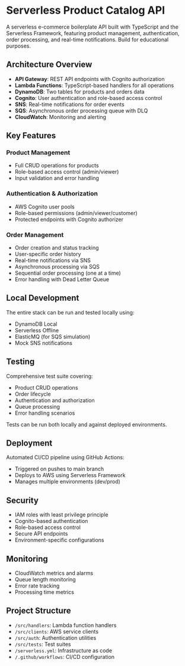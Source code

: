 # Serverless Product Catalog API

A serverless e-commerce boilerplate API built with TypeScript and the Serverless Framework, featuring product management, authentication, order processing, and real-time notifications. Build for educational purposes.

## Architecture Overview

- **API Gateway**: REST API endpoints with Cognito authorization
- **Lambda Functions**: TypeScript-based handlers for all operations
- **DynamoDB**: Two tables for products and orders data
- **Cognito**: User authentication and role-based access control
- **SNS**: Real-time notifications for order events
- **SQS**: Asynchronous order processing queue with DLQ
- **CloudWatch**: Monitoring and alerting

## Key Features

### Product Management

- Full CRUD operations for products
- Role-based access control (admin/viewer)
- Input validation and error handling

### Authentication & Authorization

- AWS Cognito user pools
- Role-based permissions (admin/viewer/customer)
- Protected endpoints with Cognito authorizer

### Order Management

- Order creation and status tracking
- User-specific order history
- Real-time notifications via SNS
- Asynchronous processing via SQS
- Sequential order processing (one at a time)
- Error handling with Dead Letter Queue

## Local Development

The entire stack can be run and tested locally using:

- DynamoDB Local
- Serverless Offline
- ElasticMQ (for SQS simulation)
- Mock SNS notifications

## Testing

Comprehensive test suite covering:

- Product CRUD operations
- Order lifecycle
- Authentication and authorization
- Queue processing
- Error handling scenarios

Tests can be run both locally and against deployed environments.

## Deployment

Automated CI/CD pipeline using GitHub Actions:

- Triggered on pushes to main branch
- Deploys to AWS using Serverless Framework
- Manages multiple environments (dev/prod)

## Security

- IAM roles with least privilege principle
- Cognito-based authentication
- Role-based access control
- Secure API endpoints
- Environment-specific configurations

## Monitoring

- CloudWatch metrics and alarms
- Queue length monitoring
- Error rate tracking
- Processing time metrics

## Project Structure

- `/src/handlers`: Lambda function handlers
- `/src/clients`: AWS service clients
- `/src/auth`: Authentication utilities
- `/src/tests`: Test suites
- `/serverless.yml`: Infrastructure as code
- `/.github/workflows`: CI/CD configuration
